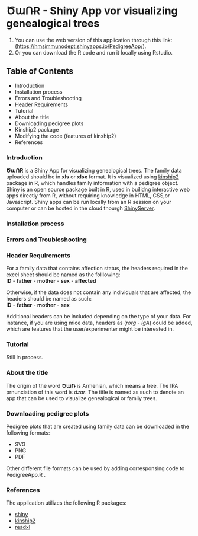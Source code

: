 # ԾաՌR - Shiny App vor visualizing genealogical trees
  1) You can use the web version of this application through this link: (https://hmsimmunodept.shinyapps.io/PedigreeApp/).
  2) Or you can download the R code and run it locally using Rstudio.
## Table of Contents 
- Introduction
- Installation process
- Errors and Troubleshooting 
- Header Requirements
- Tutorial
- About the title 
- Downloading pedigree plots
- Kinship2 package
- Modifying the code (features of kinship2)
- References

### Introduction
**ԾաՌR** is a Shiny App for visualizing genealogical trees. The family data uploaded should be in **xls** or **xlsx** format. It is visualized using [kinship2](https://cran.r-project.org/web/packages/kinship2/index.html) package in R, which handles family information with a pedigree object. Shiny is an open source package built in R, used in builidng interactive web apps directly from R, without requiring knowledge in HTML, CSS,or Javascript. Shiny apps can be run locally from an R session on your computer or can be hosted in the cloud thourgh [ShinyServer](https://www.shinyapps.io/). 

### Installation process

### Errors and Troubleshooting

### Header Requirements 
For a family data that contains affection status, the headers required in the excel sheet should be named as the folllowing:\
**ID** - **father** - **mother** - **sex** - **affected**

Otherwise, if the data does not contain any individuals that are affected, the headers should be named as such:\
**ID** - **father** - **mother** - **sex**

Additional headers can be included depending on the type of your data. For instance, if you are using mice data, headers as (*rorg* - *IgA*) could be added, which are features that the user/experimenter might be interested in.

### Tutorial
Still in process.

### About the title
The origin of the word **ԾաՌ** is Armenian, which means a tree. The IPA prnunciation of this word is *dzar*. The title is named as such to denote an app that can be used to visualize genealogical or family trees.  

### Downloading pedigree plots 
Pedigree plots that are created using family data can be downloaded in the following formats:
- SVG
- PNG
- PDF

Other different file formats can be used by adding corresponsing code to PedigreeApp.R .

### References 
The application utilizes the following R packages:
- [shiny](https://cran.r-project.org/web/packages/shiny/index.html) 
- [kinship2](https://cran.r-project.org/web/packages/kinship2/index.html)  
- [readxl](https://cran.r-project.org/web/packages/readxl/index.html)




    
  
